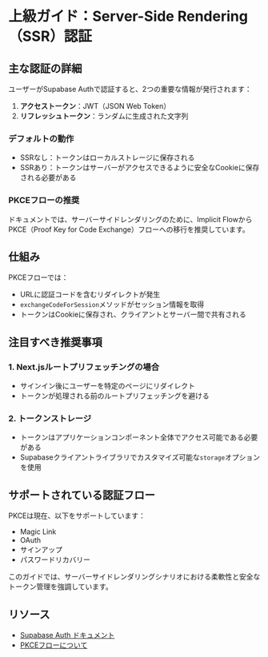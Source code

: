 # 上級ガイド：Server-Side Rendering（SSR）認証

## 主な認証の詳細

ユーザーがSupabase Authで認証すると、2つの重要な情報が発行されます：

1. **アクセストークン**：JWT（JSON Web Token）
2. **リフレッシュトークン**：ランダムに生成された文字列

### デフォルトの動作

- SSRなし：トークンはローカルストレージに保存される
- SSRあり：トークンはサーバーがアクセスできるように安全なCookieに保存される必要がある

### PKCEフローの推奨

ドキュメントでは、サーバーサイドレンダリングのために、Implicit FlowからPKCE（Proof Key for Code Exchange）フローへの移行を推奨しています。

## 仕組み

PKCEフローでは：

- URLに認証コードを含むリダイレクトが発生
- `exchangeCodeForSession`メソッドがセッション情報を取得
- トークンはCookieに保存され、クライアントとサーバー間で共有される

## 注目すべき推奨事項

### 1. Next.jsルートプリフェッチングの場合

- サインイン後にユーザーを特定のページにリダイレクト
- トークンが処理される前のルートプリフェッチングを避ける

### 2. トークンストレージ

- トークンはアプリケーションコンポーネント全体でアクセス可能である必要がある
- Supabaseクライアントライブラリでカスタマイズ可能な`storage`オプションを使用

## サポートされている認証フロー

PKCEは現在、以下をサポートしています：

- Magic Link
- OAuth
- サインアップ
- パスワードリカバリー

このガイドでは、サーバーサイドレンダリングシナリオにおける柔軟性と安全なトークン管理を強調しています。

## リソース

- [Supabase Auth ドキュメント](https://supabase.com/docs/guides/auth)
- [PKCEフローについて](https://supabase.com/docs/guides/auth/sessions/pkce-flow)

